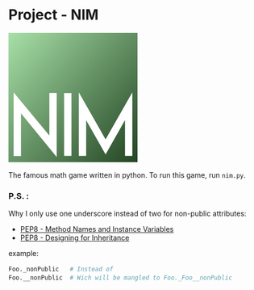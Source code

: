 # Project - NIM

![Nim Logo](/images/nim_logo_256.png?raw=true)

The famous math game written in python.
To run this game, run `nim.py`.

### P.S. :

Why I only use one underscore instead of two for non-public attributes:

-   [PEP8 - Method Names and Instance Variables](https://www.python.org/dev/peps/pep-0008/#method-names-and-instance-variables)
-   [PEP8 - Designing for Inheritance](https://www.python.org/dev/peps/pep-0008/#designing-for-inheritance)

example:

```python
Foo._nonPublic   # Instead of
Foo.__nonPublic  # Wich will be mangled to Foo._Foo__nonPublic
```
